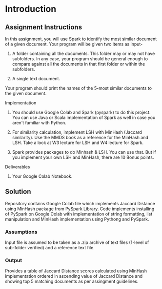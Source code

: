 # Introduction

## Assignment Instructions
In this assignment, you will use Spark to identify the most similar document of a given document. Your program will be given two items as input-

1. A folder containing all the documents. This folder may or may not have subfolders. In any case, your program should be general enough to compare against all the documents in that first folder or within the subfolders.

2. A single text document. 

Your program should print the names of the 5-most similar documents to the given document. 

Implementation

1. You should use Google Colab and Spark (pyspark) to do this project. You can use Java or Scala implementation of Spark as well in case you aren't familiar with Python.

2. For similarity calculation, implement LSH with MinHash (Jaccard similarity). Use the MMDS book as a reference for the MinHash and LSH. Take a look at W3 lecture for LSH and W4 lecture for Spark.

3. Spark provides packages to do Minhash & LSH. You can use that. But if you implement your own LSH and MinHash, there are 10 Bonus points.

Deliverables

1. Your Google Colab Notebook.


## Solution
Repository contains Google Colab file which implements Jaccard Distance using MinHash package from PySpark Library.
Code implements installing of PySpark on Google Colab with implementation of string formatting, list manipulation and MinHash implementation using Pythong and PySpark.

### Assumptions
Input file is assumed to be taken as a .zip archive of text files (1-level of sub-folder verified) and a reference text file.

### Output
Provides a table of Jaccard Distance scores calculated using MinHash implementation ordered in ascending value of Jaccard Distance and showing top 5 matching documents as per assingment guidelines.
